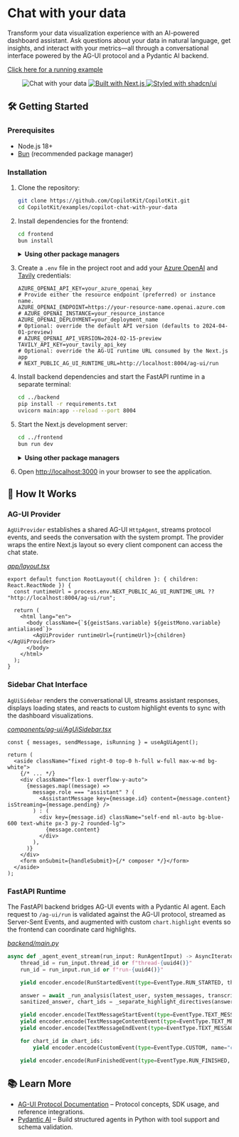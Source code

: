 # Chat with your data

Transform your data visualization experience with an AI-powered dashboard assistant. Ask questions about your data in natural language, get insights, and interact with your metrics—all through a conversational interface powered by the AG-UI protocol and a Pydantic AI backend.

[Click here for a running example](https://chat-with-your-data.vercel.app/)

<div align="center">
  <img src="./preview.gif" alt="Chat with your data"/>
  <a href="https://nextjs.org" target="_blank">
    <img src="https://img.shields.io/badge/Built%20with-Next.js%2015-black" alt="Built with Next.js"/>
  </a>
  <a href="https://ui.shadcn.com/" target="_blank">
    <img src="https://img.shields.io/badge/Styled%20with-shadcn%2Fui-black" alt="Styled with shadcn/ui"/>
  </a>
</div>

## 🛠️ Getting Started

### Prerequisites

- Node.js 18+
- [Bun](https://bun.sh/) (recommended package manager)

### Installation

1. Clone the repository:
   ```bash
   git clone https://github.com/CopilotKit/CopilotKit.git
   cd CopilotKit/examples/copilot-chat-with-your-data
   ```

2. Install dependencies for the frontend:

   ```bash
   cd frontend
   bun install
   ```

   <details>
     <summary><b>Using other package managers</b></summary>
     
     ```bash
     # Using yarn
     yarn install
     
     # Using npm
     npm install
     ```
   </details>

3. Create a `.env` file in the project root and add your [Azure OpenAI](https://learn.microsoft.com/azure/ai-services/openai/overview) and [Tavily](https://tavily.com/api-key) credentials:
   ```
   AZURE_OPENAI_API_KEY=your_azure_openai_key
   # Provide either the resource endpoint (preferred) or instance name.
   AZURE_OPENAI_ENDPOINT=https://your-resource-name.openai.azure.com
   # AZURE_OPENAI_INSTANCE=your_resource_instance
   AZURE_OPENAI_DEPLOYMENT=your_deployment_name
   # Optional: override the default API version (defaults to 2024-04-01-preview)
   # AZURE_OPENAI_API_VERSION=2024-02-15-preview
   TAVILY_API_KEY=your_tavily_api_key
   # Optional: override the AG-UI runtime URL consumed by the Next.js app
   # NEXT_PUBLIC_AG_UI_RUNTIME_URL=http://localhost:8004/ag-ui/run
   ```

4. Install backend dependencies and start the FastAPI runtime in a separate terminal:

   ```bash
   cd ../backend
   pip install -r requirements.txt
   uvicorn main:app --reload --port 8004
   ```

5. Start the Next.js development server:

   ```bash
   cd ../frontend
   bun run dev
   ```

   <details>
     <summary><b>Using other package managers</b></summary>
     
      ```bash
      # Using yarn
      yarn dev

      # Using npm
      npm run dev
      ```
    </details>

6. Open [http://localhost:3000](http://localhost:3000) in your browser to see the application.

## 🧩 How It Works

### AG-UI Provider
`AgUiProvider` establishes a shared AG-UI `HttpAgent`, streams protocol events, and seeds the conversation with the system prompt. The provider wraps the entire Next.js layout so every client component can access the chat state.

<em>[app/layout.tsx](./app/layout.tsx)</em>

```tsx
export default function RootLayout({ children }: { children: React.ReactNode }) {
  const runtimeUrl = process.env.NEXT_PUBLIC_AG_UI_RUNTIME_URL ?? "http://localhost:8004/ag-ui/run";

  return (
    <html lang="en">
      <body className={`${geistSans.variable} ${geistMono.variable} antialiased`}>
        <AgUiProvider runtimeUrl={runtimeUrl}>{children}</AgUiProvider>
      </body>
    </html>
  );
}
```

### Sidebar Chat Interface
`AgUiSidebar` renders the conversational UI, streams assistant responses, displays loading states, and reacts to custom highlight events to sync with the dashboard visualizations.

<em>[components/ag-ui/AgUiSidebar.tsx](./components/ag-ui/AgUiSidebar.tsx)</em>

```tsx
const { messages, sendMessage, isRunning } = useAgUiAgent();

return (
  <aside className="fixed right-0 top-0 h-full w-full max-w-md bg-white">
    {/* ... */}
    <div className="flex-1 overflow-y-auto">
      {messages.map((message) =>
        message.role === "assistant" ? (
          <AssistantMessage key={message.id} content={message.content} isStreaming={message.pending} />
        ) : (
          <div key={message.id} className="self-end ml-auto bg-blue-600 text-white px-3 py-2 rounded-lg">
            {message.content}
          </div>
        ),
      )}
    </div>
    <form onSubmit={handleSubmit}>{/* composer */}</form>
  </aside>
);
```

### FastAPI Runtime
The FastAPI backend bridges AG-UI events with a Pydantic AI agent. Each request to `/ag-ui/run` is validated against the AG-UI protocol, streamed as Server-Sent Events, and augmented with custom `chart.highlight` events so the frontend can coordinate card highlights.

<em>[backend/main.py](./backend/main.py)</em>

```py
async def _agent_event_stream(run_input: RunAgentInput) -> AsyncIterator[str]:
    thread_id = run_input.thread_id or f"thread-{uuid4()}"
    run_id = run_input.run_id or f"run-{uuid4()}"

    yield encoder.encode(RunStartedEvent(type=EventType.RUN_STARTED, thread_id=thread_id, run_id=run_id))

    answer = await _run_analysis(latest_user, system_messages, transcript)
    sanitized_answer, chart_ids = _separate_highlight_directives(answer)

    yield encoder.encode(TextMessageStartEvent(type=EventType.TEXT_MESSAGE_START, message_id=message_id, role="assistant"))
    yield encoder.encode(TextMessageContentEvent(type=EventType.TEXT_MESSAGE_CONTENT, message_id=message_id, delta=sanitized_answer))
    yield encoder.encode(TextMessageEndEvent(type=EventType.TEXT_MESSAGE_END, message_id=message_id))

    for chart_id in chart_ids:
        yield encoder.encode(CustomEvent(type=EventType.CUSTOM, name="chart.highlight", value={"chartId": chart_id}))

    yield encoder.encode(RunFinishedEvent(type=EventType.RUN_FINISHED, thread_id=thread_id, run_id=run_id))
```

## 📚 Learn More

- [AG-UI Protocol Documentation](https://github.com/ag-ui-protocol/ag-ui) – Protocol concepts, SDK usage, and reference integrations.
- [Pydantic AI](https://ai.pydantic.dev/) – Build structured agents in Python with tool support and schema validation.
